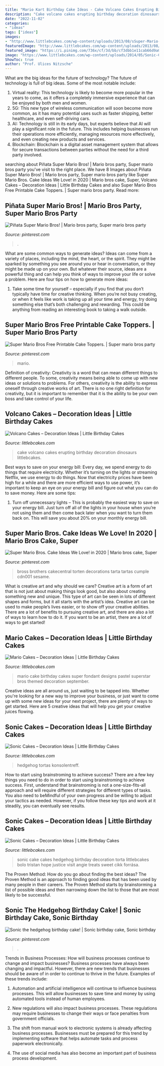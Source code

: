 ```yaml
---
title: "Mario Kart Birthday Cake Ideas - Cake Volcano Cakes Erupting Birthday Decoration Dinosaurs Littlebcakes"
description: "Cake volcano cakes erupting birthday decoration dinosaurs littlebcakes"
date: "2022-11-02"
categories:
- "ideas"
tags: ["ideas"]
images:
- "http://www.littlebcakes.com/wp-content/uploads/2013/08/sSuper-Mario-Cake-Pictures.jpg"
featuredImage: "http://www.littlebcakes.com/wp-content/uploads/2013/08/sSuper-Mario-Cake-Pictures.jpg"
featured_image: "https://i.pinimg.com/736x/cf/3d/bb/cf3dbb1e11cab66d9a02b8964661445b.jpg"
image: "https://www.littlebcakes.com/wp-content/uploads/2014/05/Sonic-Cake.jpg"
ShowToc: true
author: "Prof. Ulices Nitzsche"
---
```



What are the big ideas for the future of technology?
The future of technology is full of big ideas. Some of the most notable include:
1. Virtual reality: This technology is likely to become more popular in the years to come, as it offers a completely immersive experience that can be enjoyed by both men and women.
2. 5G: This new type of wireless communication will soon become more common, as it has many potential uses such as faster shipping, better healthcare, and even self-driving cars.
3. AI: Technology is still in its early days, but experts believe that AI will play a significant role in the future. This includes helping businesses run their operations more efficiently, managing resources more effectively, and even creating new products and services.
4. Blockchain: Blockchain is a digital asset management system that allows for secure transactions between parties without the need for a third party involved.

	

		
searching about Piñata Super Mario Bros! | Mario bros party, Super mario bros party you've visit to the right place. We have 8 Images about Piñata Super Mario Bros! | Mario bros party, Super mario bros party like Super Mario Bros. Cake Ideas We Love! in 2020 | Mario bros cake, Super, Volcano Cakes – Decoration Ideas | Little Birthday Cakes and also Super Mario Bros Free Printable Cake Toppers. | Super mario bros party. Read more:
		
    
## Piñata Super Mario Bros! | Mario Bros Party, Super Mario Bros Party

<img loading=lazy src="https://i.pinimg.com/736x/cf/3d/bb/cf3dbb1e11cab66d9a02b8964661445b.jpg" onerror="this.onerror=null;this.src='https://tse1.mm.bing.net/th?id=OIP.lRGjOotm1n2mM-9HfP5r2AHaJ4&amp;pid=15.1';" alt="Piñata Super Mario Bros! | Mario bros party, Super mario bros party">

_Source: pinterest.com_

>. 

	

What are some common ways to generate ideas?
Ideas can come from a variety of places, including the mind, the heart, or the spirit. They might be sparked by something you see around you or hear in conversation, or they might be made up on your own. But whatever their source, ideas are a powerful thing and can help you think of ways to improve your life or solve a problem. Here are four tips on how to generate more ideas: 
1. Take some time for yourself – especially if you find that you don’t typically have time for creative thinking. When you’re not busy creating, or when it feels like work is taking up all your time and energy, try doing something else that’s both challenging and rewarding. This could be anything from reading an interesting book to taking a walk outside. 

    
## Super Mario Bros Free Printable Cake Toppers. | Super Mario Bros Party

<img loading=lazy src="https://i.pinimg.com/736x/31/69/dd/3169ddf880d76e83d3a2ec4667286dae.jpg" onerror="this.onerror=null;this.src='https://tse4.mm.bing.net/th?id=OIP.aWy_LrKTcrV1sNqllDjTnAAAAA&amp;pid=15.1';" alt="Super Mario Bros Free Printable Cake Toppers. | Super mario bros party">

_Source: pinterest.com_

>mario. 

	

Definition of creativity:
Creativity is a word that can mean different things to different people. To some, creativity means being able to come up with new ideas or solutions to problems. For others, creativity is the ability to express oneself through creative works of art. There is no one right definition for creativity, but it is important to remember that it is the ability to be your own boss and take control of your life.

    
## Volcano Cakes – Decoration Ideas | Little Birthday Cakes

<img loading=lazy src="http://www.littlebcakes.com/wp-content/uploads/2013/08/Erupting-Volcano-Cake.jpg" onerror="this.onerror=null;this.src='https://tse1.mm.bing.net/th?id=OIP.PWTvhZRDLOeJezQ0m1T0pQHaGx&amp;pid=15.1';" alt="Volcano Cakes – Decoration Ideas | Little Birthday Cakes">

_Source: littlebcakes.com_

>cake volcano cakes erupting birthday decoration dinosaurs littlebcakes. 

	

Best ways to save on your energy bill:
Every day, we spend energy to do things that require electricity. Whether it’s turning on the lights or streaming Netflix, we use energy to do things. Now that electricity prices have been high for a while and there are more efficient ways to use power, it’s important to keep an eye on your energy bill and figure out what you can do to save money. Here are some tips: 
1. Turn off unnecessary lights – This is probably the easiest way to save on your energy bill. Just turn off all of the lights in your house when you’re not using them and then come back later when you want to turn them back on. This will save you about 20% on your monthly energy bill. 

    
## Super Mario Bros. Cake Ideas We Love! In 2020 | Mario Bros Cake, Super

<img loading=lazy src="https://i.pinimg.com/originals/bd/79/9f/bd799f7e4587701e48130514ba876e51.jpg" onerror="this.onerror=null;this.src='https://tse1.mm.bing.net/th?id=OIP.F8dQ2JZ8leByf3N6Z9Y3twHaLL&amp;pid=15.1';" alt="Super Mario Bros. Cake Ideas We Love! in 2020 | Mario bros cake, Super">

_Source: pinterest.com_

>bross brothers cakecentral torten decorations tarta tartas cumple cdn001 sesame. 

	

What is creative art and why should we care?
Creative art is a form of art that is not just about making things look good, but also about creating something new and unique. This type of art can be seen in lots of different shapes and forms, but it all starts with the artist’s idea. Creative art can be used to make people’s lives easier, or to show off your creative abilities. There are a lot of benefits to pursuing creative art, and there are also a lot of ways to learn how to do it. If you want to be an artist, there are a lot of ways to get started!

    
## Mario Cakes – Decoration Ideas | Little Birthday Cakes

<img loading=lazy src="http://www.littlebcakes.com/wp-content/uploads/2013/08/sSuper-Mario-Cake-Pictures.jpg" onerror="this.onerror=null;this.src='https://tse1.mm.bing.net/th?id=OIP.DLt2kywXyjPCZIN7vTGCmwHaJ4&amp;pid=15.1';" alt="Mario Cakes – Decoration Ideas | Little Birthday Cakes">

_Source: littlebcakes.com_

>mario cake birthday cakes super fondant designs pastel superstar bros themed decoration september. 

	

Creative ideas are all around us, just waiting to be tapped into. Whether you're looking for a new way to improve your business, or just want to come up with some new ideas for your next project, there are plenty of ways to get started. Here are 5 creative ideas that will help you get your creative juices flowing.

    
## Sonic Cakes – Decoration Ideas | Little Birthday Cakes

<img loading=lazy src="https://www.littlebcakes.com/wp-content/uploads/2014/05/Sonic-Cake.jpg" onerror="this.onerror=null;this.src='https://tse2.mm.bing.net/th?id=OIP.9rgQ_7uMCzavfozHtH7aTQHaFj&amp;pid=15.1';" alt="Sonic Cakes – Decoration Ideas | Little Birthday Cakes">

_Source: littlebcakes.com_

>hedgehog tortas konsolentreff. 

	

How to start using brainstroming to achieve success?
There are a few key things you need to do in order to start using brainstroming to achieve success. First, understand that brainstroming is not a one-size-fits-all approach and will require different strategies for different types of tasks. You also need to beMindful of your own progress and be willing to adjust your tactics as needed. However, if you follow these key tips and work at it steadily, you can eventually see results.

    
## Sonic Cakes – Decoration Ideas | Little Birthday Cakes

<img loading=lazy src="http://www.littlebcakes.com/wp-content/uploads/2014/05/Sonic-Cakes.jpg" onerror="this.onerror=null;this.src='https://tse3.mm.bing.net/th?id=OIP.wQcqkya4Qa3-Zak9ctukCQHaJ4&amp;pid=15.1';" alt="Sonic Cakes – Decoration Ideas | Little Birthday Cakes">

_Source: littlebcakes.com_

>sonic cake cakes hedgehog birthday decoration torta littlebcakes bolo tristan hope justice visit angie treats sweet cikk forrása. 

	

The Proven Method: How do you go about finding the best ideas?
The Proven Method is an approach to finding good ideas that has been used by many people in their careers. The Proven Method starts by brainstorming a list of possible ideas and then narrowing down the list to those that are most likely to be successful.

    
## Sonic The Hedgehog Birthday Cake! | Sonic Birthday Cake, Sonic Birthday

<img loading=lazy src="https://i.pinimg.com/736x/23/93/16/2393164c31c50011675c117cc82c71e8.jpg" onerror="this.onerror=null;this.src='https://tse2.mm.bing.net/th?id=OIP.ylavoZSd6vZ9hidCsky9yQHaKv&amp;pid=15.1';" alt="Sonic the hedgehog birthday cake! | Sonic birthday cake, Sonic birthday">

_Source: pinterest.com_

>. 

	

Trends in Business Processes: How will business processes continue to change and impact businesses?
Business processes have always been changing and impactful. However, there are new trends that businesses should be aware of in order to continue to thrive in the future. Examples of these trends include:
1. Automation and artificial intelligence will continue to influence business processes. This will allow businesses to save time and money by using automated tools instead of human employees.

2. New regulations will also impact business processes. These regulations may require businesses to change their ways or face penalties from government officials.

3. The shift from manual work to electronic systems is already affecting business processes. Businesses must be prepared for this trend by implementing software that helps automate tasks and process paperwork electronically.

4. The use of social media has also become an important part of business process development.

